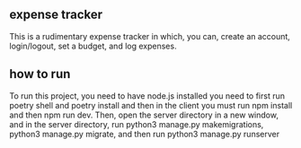 ## expense tracker
This is a rudimentary expense tracker in which, you can, create an account, login/logout, set a budget, and log expenses.
## how to run
To run this project, you need to have node.js installed  you need to first run poetry shell and poetry  install and then in the client you must run npm install and then npm run dev. Then, open the server directory in a new window, and  in the server directory, run python3 manage.py makemigrations, python3 manage.py migrate, and then run python3 manage.py runserver

